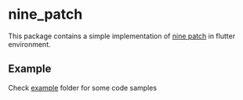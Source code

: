 # nine_patch

This package contains a simple implementation of [nine patch](https://developer.android.com/develop/ui/views/graphics/drawables#nine-patch) in flutter environment.

## Example

Check [example](example) folder for some code samples
